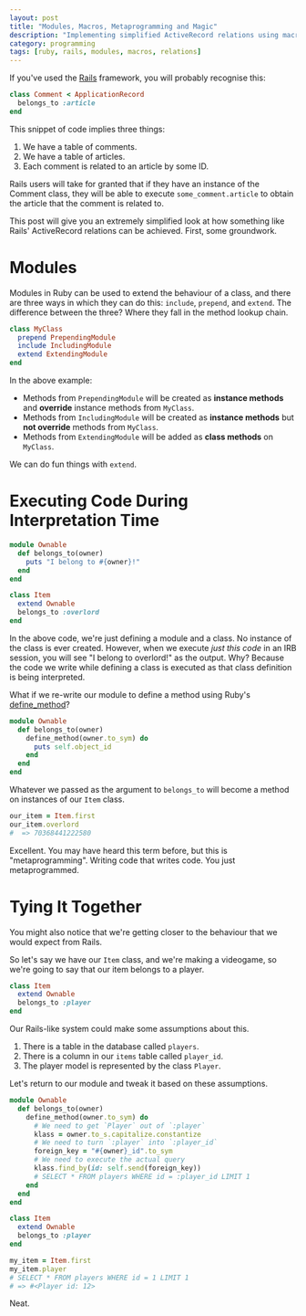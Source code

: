 ```yaml
---
layout: post
title: "Modules, Macros, Metaprogramming and Magic"
description: "Implementing simplified ActiveRecord relations using macros."
category: programming
tags: [ruby, rails, modules, macros, relations]
---
```


If you've used the [Rails](https://rubyonrails.org/) framework, you will probably recognise this:

```ruby
class Comment < ApplicationRecord
  belongs_to :article
end
```

This snippet of code implies three things:

1) We have a table of comments.
2) We have a table of articles.
3) Each comment is related to an article by some ID.

Rails users will take for granted that if they have an instance of the Comment class, they will be able to execute `some_comment.article` to obtain the article that the comment is related to.

This post will give you an extremely simplified look at how something like Rails' ActiveRecord relations can be achieved. First, some groundwork.

# Modules

Modules in Ruby can be used to extend the behaviour of a class, and there are three ways in which they can do this: `include`, `prepend`, and `extend`. The difference between the three? Where they fall in the method lookup chain.

```ruby
class MyClass
  prepend PrependingModule
  include IncludingModule
  extend ExtendingModule
end
```

In the above example:

* Methods from `PrependingModule` will be created as **instance methods** and **override** instance methods from `MyClass`.
* Methods from `IncludingModule` will be created as **instance methods** but **not override** methods from `MyClass`.
* Methods from `ExtendingModule` will be added as **class methods** on `MyClass`.

We can do fun things with `extend`.

# Executing Code During Interpretation Time

```ruby
module Ownable
  def belongs_to(owner)
    puts "I belong to #{owner}!"
  end
end

class Item
  extend Ownable
  belongs_to :overlord
end
```

In the above code, we're just defining a module and a class. No instance of the class is ever created. However, when we execute _just this code_ in an IRB session, you will see "I belong to overlord!" as the output. Why? Because the code we write while defining a class is executed as that class definition is being interpreted.

What if we re-write our module to define a method using Ruby's [define_method](https://apidock.com/ruby/Module/define_method)?

```ruby
module Ownable
  def belongs_to(owner)
    define_method(owner.to_sym) do
      puts self.object_id
    end
  end
end
```

Whatever we passed as the argument to `belongs_to` will become a method on instances of our `Item` class.

```ruby
our_item = Item.first
our_item.overlord
#  => 70368441222580
```

Excellent. You may have heard this term before, but this is "metaprogramming". Writing code that writes code. You just metaprogrammed.

# Tying It Together

You might also notice that we're getting closer to the behaviour that we would expect from Rails.

So let's say we have our `Item` class, and we're making a videogame, so we're going to say that our item belongs to a player.

```ruby
class Item
  extend Ownable
  belongs_to :player
end
```

Our Rails-like system could make some assumptions about this.

1) There is a table in the database called `players`.
2) There is a column in our `items` table called `player_id`.
3) The player model is represented by the class `Player`.

Let's return to our module and tweak it based on these assumptions.

```ruby
module Ownable
  def belongs_to(owner)
    define_method(owner.to_sym) do
      # We need to get `Player` out of `:player`
      klass = owner.to_s.capitalize.constantize
      # We need to turn `:player` into `:player_id`
      foreign_key = "#{owner}_id".to_sym
      # We need to execute the actual query
      klass.find_by(id: self.send(foreign_key))
      # SELECT * FROM players WHERE id = :player_id LIMIT 1
    end
  end
end

class Item
  extend Ownable
  belongs_to :player
end

my_item = Item.first
my_item.player
# SELECT * FROM players WHERE id = 1 LIMIT 1
# => #<Player id: 12>
```

Neat.
